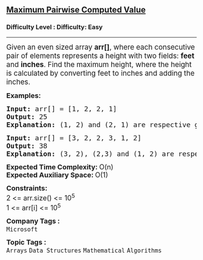 <h2><a href="https://www.geeksforgeeks.org/problems/maximum-in-struct-array/1?page=1&category=Arrays&difficulty=Easy&sortBy=accuracy">Maximum Pairwise Computed Value</a></h2><h3>Difficulty Level : Difficulty: Easy</h3><hr><div class="problems_problem_content__Xm_eO"><p><span style="font-size: 14pt;">Given an even sized array <strong>arr[]</strong>, where each consecutive pair of elements represents a height with two fields: <strong>feet</strong> and <strong>inches</strong>. Find the maximum height, where the height is calculated by converting feet to inches and adding the inches.</span></p>
<p><strong style="font-size: 18px;">Examples:</strong></p>
<pre><span style="font-size: 18px;"><strong>Input: </strong>arr[] = [1, 2, 2, 1] <br><strong>Output: </strong>25
<strong>Explanation: </strong>(1, 2) and (2, 1) are respective given heights. After converting both heigths in to inches, we get 14 and 25 as respective heights. So, 25 is the maximum height.</span></pre>
<pre><span style="font-size: 18px;"><strong>Input: </strong>arr[] = [3, 2, 2, 3, 1, 2]
<strong>Output: </strong>38
<strong>Explanation: </strong>(3, 2), (2,3) and (1, 2) are respective given heights. After converting both heigths in to inches, we get 38, 27 and 14 as respective heights. So, 38 is the maximum height.
</span></pre>
<p><span style="font-size: 18px;"><strong>Expected Time Complexity:&nbsp;</strong>O(n)<br><strong>Expected Auxiliary Space:&nbsp;</strong>O(1)</span></p>
<p><span style="font-size: 18px;"><strong>Constraints:</strong><br>2 &lt;= arr.size() &lt;= 10<sup>5<br></sup></span><span style="font-size: 18px;">1 &lt;= arr[i] &lt;= 10<sup>5</sup></span></p></div><p><span style=font-size:18px><strong>Company Tags : </strong><br><code>Microsoft</code>&nbsp;<br><p><span style=font-size:18px><strong>Topic Tags : </strong><br><code>Arrays</code>&nbsp;<code>Data Structures</code>&nbsp;<code>Mathematical</code>&nbsp;<code>Algorithms</code>&nbsp;